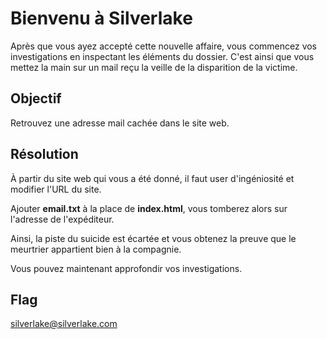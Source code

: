 # Bienvenu à Silverlake

Après que vous ayez accepté cette nouvelle affaire, vous commencez vos investigations en inspectant les éléments du dossier.
C'est ainsi que vous mettez la main sur un mail reçu la veille de la disparition de la victime.

## Objectif

Retrouvez une adresse mail cachée dans le site web.

## Résolution

À partir du site web qui vous a été donné, il faut user d'ingéniosité et modifier l'URL du site.

Ajouter **email.txt** à la place de **index.html**, vous tomberez alors sur l'adresse de l'expéditeur.

Ainsi, la piste du suicide est écartée et vous obtenez la preuve que le meurtrier appartient bien à la compagnie.

Vous pouvez maintenant approfondir vos investigations.

## Flag

silverlake@silverlake.com